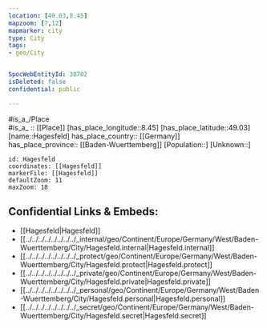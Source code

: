 ```yaml
---
location: [49.03,8.45] 
mapzoom: [7,12] 
mapmarker: city 
type: City
tags:
- geo/City


SpocWebEntityId: 30702
isDeleted: false
confidential: public

---
```

#is_a_/Place  
#is_a_ :: [[Place]] 
[has_place_longitude::8.45] 
[has_place_latitude::49.03] 
[name::Hagesfeld] 
has_place_country:: [[Germany]]  
has_place_province:: [[Baden-Wuerttemberg]] 
[Population::] 
[Unknown::] 


```leaflet
id: Hagesfeld
coordinates: [[Hagesfeld]] 
markerFile: [[Hagesfeld]] 
defaultZoom: 11 
maxZoom: 18
```


## Confidential Links & Embeds: 
- [[Hagesfeld|Hagesfeld]]  
- [[../../../../../../../../_internal/geo/Continent/Europe/Germany/West/Baden-Wuerttemberg/City/Hagesfeld.internal|Hagesfeld.internal]] 
- [[../../../../../../../../_protect/geo/Continent/Europe/Germany/West/Baden-Wuerttemberg/City/Hagesfeld.protect|Hagesfeld.protect]] 
- [[../../../../../../../../_private/geo/Continent/Europe/Germany/West/Baden-Wuerttemberg/City/Hagesfeld.private|Hagesfeld.private]] 
- [[../../../../../../../../_personal/geo/Continent/Europe/Germany/West/Baden-Wuerttemberg/City/Hagesfeld.personal|Hagesfeld.personal]] 
- [[../../../../../../../../_secret/geo/Continent/Europe/Germany/West/Baden-Wuerttemberg/City/Hagesfeld.secret|Hagesfeld.secret]] 
